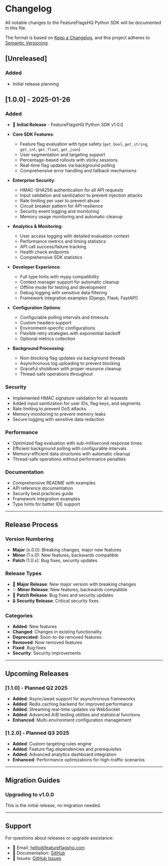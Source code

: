 # Changelog

All notable changes to the FeatureFlagsHQ Python SDK will be documented in this file.

The format is based on [Keep a Changelog](https://keepachangelog.com/en/1.0.0/),
and this project adheres to [Semantic Versioning](https://semver.org/spec/v2.0.0.html).

## [Unreleased]

### Added
- Initial release planning

## [1.0.0] - 2025-01-26

### Added
- 🎉 **Initial Release** - FeatureFlagsHQ Python SDK v1.0.0
- **Core SDK Features**:
  - Feature flag evaluation with type safety (`get_bool`, `get_string`, `get_int`, `get_float`, `get_json`)
  - User segmentation and targeting support
  - Percentage-based rollouts with sticky sessions
  - Real-time flag updates via background polling
  - Comprehensive error handling and fallback mechanisms

- **Enterprise Security**:
  - HMAC-SHA256 authentication for all API requests
  - Input validation and sanitization to prevent injection attacks
  - Rate limiting per user to prevent abuse
  - Circuit breaker pattern for API resilience
  - Security event logging and monitoring
  - Memory usage monitoring and automatic cleanup

- **Analytics & Monitoring**:
  - User access logging with detailed evaluation context
  - Performance metrics and timing statistics
  - API call success/failure tracking
  - Health check endpoints
  - Comprehensive SDK statistics

- **Developer Experience**:
  - Full type hints with mypy compatibility
  - Context manager support for automatic cleanup
  - Offline mode for testing and development
  - Debug logging with sensitive data filtering
  - Framework integration examples (Django, Flask, FastAPI)

- **Configuration Options**:
  - Configurable polling intervals and timeouts
  - Custom headers support
  - Environment-specific configurations
  - Flexible retry strategies with exponential backoff
  - Optional metrics collection

- **Background Processing**:
  - Non-blocking flag updates via background threads
  - Asynchronous log uploading to prevent blocking
  - Graceful shutdown with proper resource cleanup
  - Thread-safe operations throughout

### Security
- Implemented HMAC signature validation for all requests
- Added input sanitization for user IDs, flag keys, and segments
- Rate limiting to prevent DoS attacks
- Memory monitoring to prevent memory leaks
- Secure logging with sensitive data redaction

### Performance
- Optimized flag evaluation with sub-millisecond response times
- Efficient background polling with configurable intervals
- Memory-efficient data structures with automatic cleanup
- Thread-safe operations without performance penalties

### Documentation
- Comprehensive README with examples
- API reference documentation
- Security best practices guide
- Framework integration examples
- Type hints for better IDE support

---

## Release Process

### Version Numbering
- **Major** (x.0.0): Breaking changes, major new features
- **Minor** (1.x.0): New features, backwards compatible
- **Patch** (1.0.x): Bug fixes, security updates

### Release Types
- 🎉 **Major Release**: New major version with breaking changes
- ✨ **Minor Release**: New features, backwards compatible  
- 🐛 **Patch Release**: Bug fixes and security updates
- 🔒 **Security Release**: Critical security fixes

### Categories
- **Added**: New features
- **Changed**: Changes in existing functionality
- **Deprecated**: Soon-to-be removed features
- **Removed**: Now removed features
- **Fixed**: Bug fixes
- **Security**: Security improvements

---

## Upcoming Releases

### [1.1.0] - Planned Q2 2025
- **Added**: Async/await support for asynchronous frameworks
- **Added**: Redis caching backend for improved performance
- **Added**: Streaming real-time updates via WebSocket
- **Added**: Advanced A/B testing utilities and statistical functions
- **Enhanced**: Multi-environment configuration management

### [1.2.0] - Planned Q3 2025
- **Added**: Custom targeting rules engine
- **Added**: Feature flag dependencies and prerequisites
- **Added**: Advanced analytics dashboard integration
- **Enhanced**: Performance optimizations for high-traffic scenarios

---

## Migration Guides

### Upgrading to v1.0.0
This is the initial release, no migration needed.

---

## Support

For questions about releases or upgrade assistance:
- 📧 Email: [hello@featureflagshq.com](hello:sdk@featureflagshq.com)
- 📖 Documentation: [GitHub](https://github.com/featureflagshq/python-sdk)
- 🐛 Issues: [GitHub Issues](https://github.com/featureflagshq/python-sdk/issues)